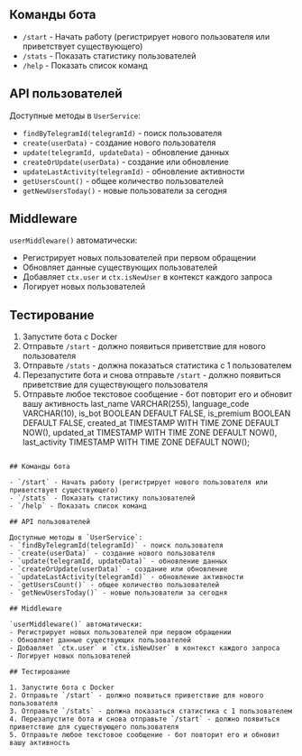 ## Команды бота

- `/start` - Начать работу (регистрирует нового пользователя или приветствует существующего)
- `/stats` - Показать статистику пользователей
- `/help` - Показать список команд

## API пользователей

Доступные методы в `UserService`:

- `findByTelegramId(telegramId)` - поиск пользователя
- `create(userData)` - создание нового пользователя
- `update(telegramId, updateData)` - обновление данных
- `createOrUpdate(userData)` - создание или обновление
- `updateLastActivity(telegramId)` - обновление активности
- `getUsersCount()` - общее количество пользователей
- `getNewUsersToday()` - новые пользователи за сегодня

## Middleware

`userMiddleware()` автоматически:

- Регистрирует новых пользователей при первом обращении
- Обновляет данные существующих пользователей
- Добавляет `ctx.user` и `ctx.isNewUser` в контекст каждого запроса
- Логирует новых пользователей

## Тестирование

1. Запустите бота с Docker
2. Отправьте `/start` - должно появиться приветствие для нового пользователя
3. Отправьте `/stats` - должна показаться статистика с 1 пользователем
4. Перезапустите бота и снова отправьте `/start` - должно появиться приветствие для существующего пользователя
5. Отправьте любое текстовое сообщение - бот повторит его и обновит вашу активность last_name VARCHAR(255),
   language_code VARCHAR(10),
   is_bot BOOLEAN DEFAULT FALSE,
   is_premium BOOLEAN DEFAULT FALSE,
   created_at TIMESTAMP WITH TIME ZONE DEFAULT NOW(),
   updated_at TIMESTAMP WITH TIME ZONE DEFAULT NOW(),
   last_activity TIMESTAMP WITH TIME ZONE DEFAULT NOW();

```

## Команды бота

- `/start` - Начать работу (регистрирует нового пользователя или приветствует существующего)
- `/stats` - Показать статистику пользователей
- `/help` - Показать список команд

## API пользователей

Доступные методы в `UserService`:
- `findByTelegramId(telegramId)` - поиск пользователя
- `create(userData)` - создание нового пользователя
- `update(telegramId, updateData)` - обновление данных
- `createOrUpdate(userData)` - создание или обновление
- `updateLastActivity(telegramId)` - обновление активности
- `getUsersCount()` - общее количество пользователей
- `getNewUsersToday()` - новые пользователи за сегодня

## Middleware

`userMiddleware()` автоматически:
- Регистрирует новых пользователей при первом обращении
- Обновляет данные существующих пользователей
- Добавляет `ctx.user` и `ctx.isNewUser` в контекст каждого запроса
- Логирует новых пользователей

## Тестирование

1. Запустите бота с Docker
2. Отправьте `/start` - должно появиться приветствие для нового пользователя
3. Отправьте `/stats` - должна показаться статистика с 1 пользователем
4. Перезапустите бота и снова отправьте `/start` - должно появиться приветствие для существующего пользователя
5. Отправьте любое текстовое сообщение - бот повторит его и обновит вашу активность
```
